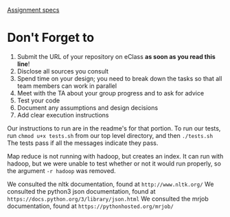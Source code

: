 [Assignment specs](https://sites.ualberta.ca/~denilson/cmput397-winter-2019-assignment-1.html)

# Don't Forget to

1. Submit the URL of your repository on eClass **as soon as you read this line**!
1. Disclose all sources you consult
1. Spend time on your design; you need to break down the tasks so that all team members can work in parallel
1. Meet with the TA about your group progress and to ask for advice
1. Test your code
1. Document any assumptions and design decisions
1. Add clear execution instructions

Our instructions to run are in the readme's for that portion.
To run our tests, run `chmod u+x tests.sh` from our top level directory, and then `./tests.sh`
The tests pass if all the messages indicate they pass.

Map reduce is not running with hadoop, but creates an index. It can run with hadoop, but we were unable to test whether or not it would run properly, so the argument `-r hadoop` was removed.

We consulted the nltk documentation, found at `http://www.nltk.org/`
We consulted the python3 json documentation, found at `https://docs.python.org/3/library/json.html`
We consulted the mrjob documentation, found at `https://pythonhosted.org/mrjob/`